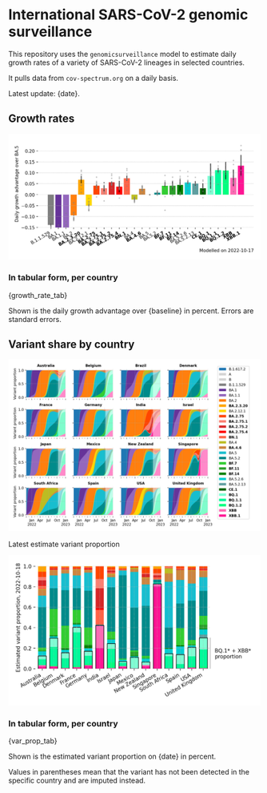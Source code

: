 # International SARS-CoV-2 genomic surveillance

This repository uses the `genomicsurveillance` model to estimate daily growth rates of a variety of SARS-CoV-2 lineages in selected countries.

It pulls data from `cov-spectrum.org` on a daily basis.

Latest update: {date}.

## Growth rates
![Growth rates](plots/growth-rate-latest.png)

### In tabular form, per country

{growth_rate_tab}

Shown is the daily growth advantage over {baseline} in percent. Errors are standard errors.

## Variant share by country

![Variant share by country](plots/variant-share-latest.png)

Latest estimate variant proportion

![Variant share by country](plots/variant-share-bar.png)

### In tabular form, per country

{var_prop_tab}

Shown is the estimated variant proportion on {date} in percent. 

Values in parentheses mean that the variant has not been detected in the specific country and are imputed instead.
